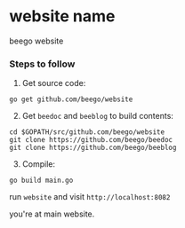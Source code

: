 # website name
beego website


### Steps to follow

1. Get source code:

```
go get github.com/beego/website
```

2. Get `beedoc` and `beeblog` to build contents:

```
cd $GOPATH/src/github.com/beego/website
git clone https://github.com/beego/beedoc
git clone https://github.com/beego/beeblog
```

3. Compile:

```
go build main.go
```

run `website` and visit `http://localhost:8082`

you're at main website.
